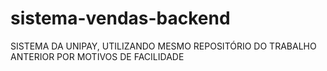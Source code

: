 ﻿# sistema-vendas-backend
SISTEMA DA UNIPAY, UTILIZANDO MESMO REPOSITÓRIO DO TRABALHO ANTERIOR POR MOTIVOS DE FACILIDADE
